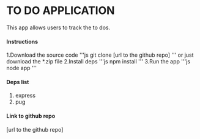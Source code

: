 # TO DO APPLICATION

This app allows users to track the to dos.

#### Instructions
1.Download the source code
'''js
git clone [url to the github repo]
'''
or just download the *.zip file
2.Install deps
'''js
npm install
'''
3.Run the app
'''js
node app
'''
#### Deps list
1. express
2. pug

#### Link to github repo
[url to the github repo]

